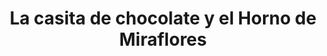 ---
title: "La casita de chocolate y el Horno de Miraflores"
url: /bustarviejo/la-casita-de-chocolate-y-el-horno-de-miraflores/
shop: pastelería
---